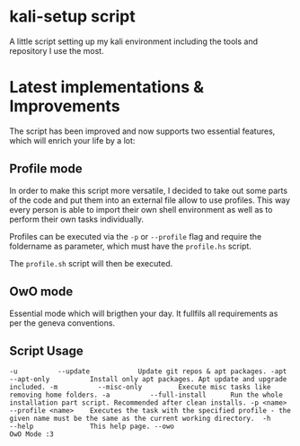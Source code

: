# kali-setup script
A little script setting up my kali environment including the tools and repository I use the most. 


# Latest implementations & Improvements
The script has been improved and now supports two essential features, which will enrich your life by a lot:

## Profile mode
In order to make this script more versatile, I decided to take out some parts of the code and put them into an external file allow to use profiles. This way every person is able to import their own shell environment as well as to perform their own tasks individually. 

Profiles can be executed via the `-p` or `--profile` flag and require the foldername as parameter, which must have the `profile.hs` script.

The `profile.sh` script will then be executed.

## OwO mode
Essential mode which will brigthen your day. It fullfils all requirements as per the geneva conventions. 

## Script Usage
``
	-u 		    --update			Update git repos & apt packages.
	-apt 		--apt-only			Install only apt packages. Apt update and upgrade included.
	-m 		    --misc-only			Execute misc tasks like removing home folders.
	-a 	    	--full-install		Run the whole installation part script. Recommended after clean installs.
	-p <name>	--profile <name>	Executes the task with the specified profile - the given name must be the same as the current working directory. 
	-h 		    --help 				This help page.
	--owo							OwO Mode :3
``


